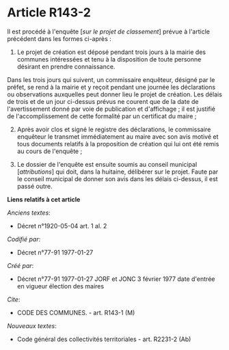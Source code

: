 # Article R143-2

Il est procédé à l'enquête [*sur le projet de classement*] prévue à l'article précédent dans les formes ci-après : 

1. Le projet de création est déposé pendant trois jours à la mairie des communes intéressées et tenu à la disposition de
toute personne désirant en prendre connaissance. 

Dans les trois jours qui suivent, un commissaire enquêteur, désigné par le préfet, se rend à la mairie et y reçoit pendant
une journée les déclarations ou observations auxquelles peut donner lieu le projet de création. Les délais de trois et de un
jour ci-dessus prévus ne courent que de la date de l'avertissement donné par voie de publication et d'affichage ; il est
justifié de l'accomplissement de cette formalité par un certificat du maire ; 

2. Après avoir clos et signé le registre des déclarations, le commissaire enquêteur le transmet immédiatement au maire avec
son avis motivé et tous documents relatifs à la proposition de création qui lui ont été remis au cours de l'enquête ; 

3. Le dossier de l'enquête est ensuite soumis au conseil municipal [*attributions*] qui doit, dans la huitaine, délibérer sur
le projet. Faute par le conseil municipal de donner son avis dans les délais ci-dessus, il est passé outre.

**Liens relatifs à cet article**

_Anciens textes_:

  - Décret n°1920-05-04 art. 1 al. 2

_Codifié par_:

  - Décret n°77-91 1977-01-27

_Créé par_:

  - Décret n°77-91 1977-01-27 JORF et JONC 3 février 1977 date d'entrée en vigueur élection des maires

_Cite_:

  - CODE DES COMMUNES. - art. R143-1 (M)

_Nouveaux textes_:

  - Code général des collectivités territoriales - art. R2231-2 (Ab)
